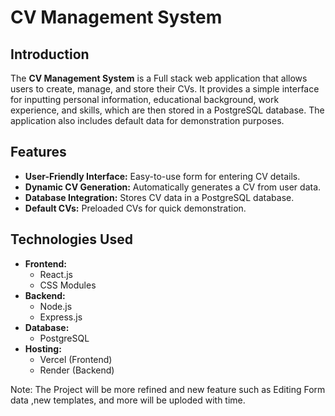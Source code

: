 # CV Management System

## Introduction
The **CV Management System** is a Full stack web application that allows users to create, manage, and store their CVs. It provides a simple interface for inputting personal information, educational background, work experience, and skills, which are then stored in a PostgreSQL database. The application also includes default data for demonstration purposes.


## Features
- **User-Friendly Interface:** Easy-to-use form for entering CV details.
- **Dynamic CV Generation:** Automatically generates a CV from user data.
- **Database Integration:** Stores CV data in a PostgreSQL database.
- **Default CVs:** Preloaded CVs for quick demonstration.

## Technologies Used
- **Frontend:**
  - React.js
  - CSS Modules
- **Backend:**
  - Node.js
  - Express.js
- **Database:**
  - PostgreSQL
- **Hosting:**
  - Vercel (Frontend)
  - Render (Backend)

Note: The Project will be more refined and new feature such as Editing Form data ,new templates, and more will be uploded with time.

